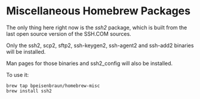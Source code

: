 # Miscellaneous Homebrew Packages

The only thing here right now is the _ssh2_ package, which is built 
from the last open source version of the SSH.COM sources.

Only the ssh2, scp2, sftp2, ssh-keygen2, ssh-agent2 and ssh-add2 
binaries will be installed.

Man pages for those binaries and ssh2_config will also be installed.

To use it:

```
brew tap bpeisenbraun/homebrew-misc
brew install ssh2
```
